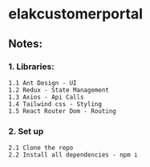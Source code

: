 # elakcustomerportal

## Notes:

### 1. Libraries:

    1.1 Ant Design - UI
    1.2 Redux - State Management
    1.3 Axios - Api Calls
    1.4 Tailwind css - Styling
    1.5 React Router Dom - Routing

### 2. Set up

    2.1 Clone the repo
    2.2 Install all dependencies - npm i
